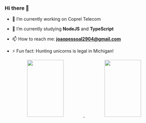 ### Hi there 👋


<!--**JoaoAlvesC/JoaoAlvesC** is a ✨ _special_ ✨ repository because its `README.md` (this file) appears on your GitHub profile. 

Here are some ideas to get you started:-->

- 🔭 I’m currently working on Coprel Telecom 
- 🌱 I’m currently studying **NodeJS** and **TypeScript**
- 📫 How to reach me: **joaopessoal2904@gmail.com**

- ⚡ Fun fact: Hunting unicorns is legal in Michigan!

<div align="center">
  <a href="https://github.com/JoaoAlvesC">
  <img width="48%"  height="180em" src="https://github-readme-stats.vercel.app/api?username=JoaoAlvesC&show_icons=true&theme=dark&include_all_commits=true&count_private=true"/>
  <img width="48%" height="180em" src="https://github-readme-stats.vercel.app/api/top-langs/?username=JoaoAlvesC&count_private=true&layout=compact&langs_count=7&theme=dark"/>
</div>
 




